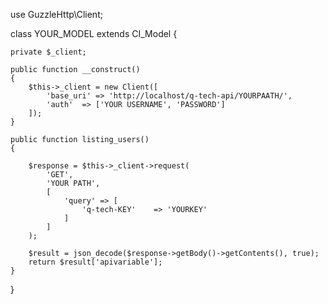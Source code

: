 use GuzzleHttp\Client;

class YOUR_MODEL extends CI_Model {

    private $_client;

    public function __construct()
    {
        $this->_client = new Client([
            'base_uri' => 'http://localhost/q-tech-api/YOURPAATH/',
            'auth'  => ['YOUR USERNAME', 'PASSWORD']
        ]);
    }

    public function listing_users()
    {

        $response = $this->_client->request(
            'GET',
            'YOUR PATH',
            [
                'query' => [
                    'q-tech-KEY'    => 'YOURKEY'
                ]
            ]
        );

        $result = json_decode($response->getBody()->getContents(), true);
        return $result['apivariable'];
    }
}
